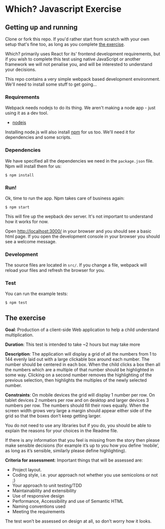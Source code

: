 # Which? Javascript Exercise

## Getting up and running

Clone or fork this repo. If you'd rather start from scratch with your own setup that's fine too, as long as you complete [the exercise](#the-exercise).

Which? primarily uses React for its' frontend development requirements, but if you wish to complete this test using native JavaScript or another framework we will not penalise you, and will be interested to understand your decisions.

This repo contains a very simple webpack based development environment. We'll need to install some stuff to get going...

### Requirements

Webpack needs nodejs to do its thing. We aren't making a node app - just using it as a dev tool.

* [nodejs](https://nodejs.org/en/)

Installing node.js will also install [npm](https://www.npmjs.com) for us too. We'll need it for dependencies and some scripts.

### Dependencies

We have specified all the dependencies we need in the `package.json` file. Npm will install them for us:

`$ npm install`

### Run!

Ok, time to run the app. Npm takes care of business again:

`$ npm start`

This will fire up the wepback dev server. It's not important to understand how it works for now.

Open [http://localhost:3000/](http://localhost:3000/) in your browser and you should see a basic html page. If you open the development console in your browser you should see a welcome message.

### Development

The source files are located in `src/`. If you change a file, webpack will reload your files and refresh the browser for you.

### Test

You can run the example tests:

`$ npm test`

## The exercise

__Goal__: Production of a client-side Web application to help a child understand multiplication.

__Duration__: This test is intended to take ~2 hours but may take more

__Description__: The application will display a grid of all the numbers from 1 to 144 evenly laid out with a large clickable box around each number. The number should be centered in each box. When the child clicks a box then all the numbers which are a multiple of that number should be highlighted in some way. Clicking on a second number removes the highlighting of the previous selection, then highlights the multiples of the newly selected number.

__Constraints__: On mobile devices the grid will display 1 number per row. On tablet devices 2 numbers per row and on desktop and larger devices 3 numbers per row. The numbers should fill their rows equally. When the screen width grows very large a margin should appear either side of the grid so that the boxes don’t keep getting larger.

You do not need to use any libraries but if you do, you should be able to explain the reasons for your choices in the Readme file.

If there is any information that you feel is missing from the story then please make sensible decisions (for example it’s up to you how you define ‘mobile’, as long as it’s sensible, similarly please define highlighting).

__Criteria for assessment__: Important things that will be assessed are:

* Project layout.
* Coding style, i.e. your approach not whether you use semicolons or not ;)
* Your approach to unit testing/TDD
* Maintainability and extensibility
* Use of responsive design
* Performance, Accessibility and use of Semantic HTML
* Naming conventions used
* Meeting the requirements

The test won’t be assessed on design at all, so don’t worry how it looks.